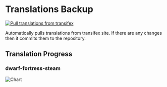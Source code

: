 # Translations Backup

[![Pull translations from transifex](https://github.com/dfint/translations-backup/actions/workflows/pull-translations.yml/badge.svg)](https://github.com/dfint/translations-backup/actions/workflows/pull-translations.yml)

Automatically pulls translations from transifex site. If there are any changes then it commits them to the repository.

## Translation Progress

### dwarf-fortress-steam

![Chart](https://quickchart.io/chart/render/sf-16f1160a-7791-499d-a158-32674afecbbb)
<!--
### dwarf-fortress

![Chart](https://quickchart.io/chart/render/sf-216def04-f172-4de3-8640-bb7d5f5e4dc6)
-->